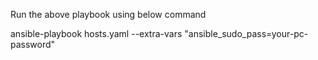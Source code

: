 Run the above playbook using below command

   ansible-playbook hosts.yaml --extra-vars "ansible_sudo_pass=your-pc-password"
